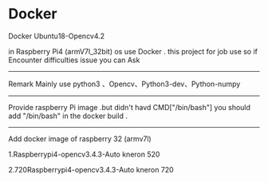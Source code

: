 # Docker
Docker Ubuntu18-Opencv4.2


in Raspberry Pi4 (armV7l_32bit) os use Docker .
this project for job use so if Encounter difficulties issue you can Ask 

-----
Remark 
Mainly use python3 、Opencv、Python3-dev、Python-numpy

------

Provide raspberry Pi image .but didn't havd CMD["/bin/bash"]
you should add "/bin/bash" in the docker build .

------

Add docker image of raspberry 32 (armv7l)


1.Raspberrypi4-opencv3.4.3-Auto   kneron 520


2.720Raspberrypi4-opencv3.4.3-Auto   kneron 720
